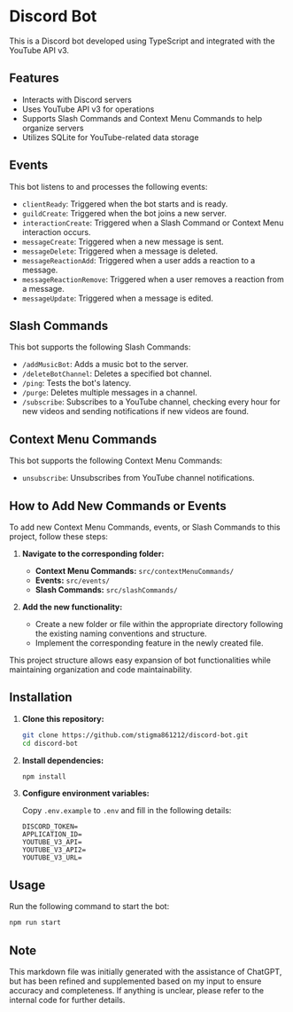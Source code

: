 # Discord Bot

This is a Discord bot developed using TypeScript and integrated with the YouTube API v3.

## Features

- Interacts with Discord servers
- Uses YouTube API v3 for operations
- Supports Slash Commands and Context Menu Commands to help organize servers
- Utilizes SQLite for YouTube-related data storage

## Events

This bot listens to and processes the following events:

- `clientReady`: Triggered when the bot starts and is ready.
- `guildCreate`: Triggered when the bot joins a new server.
- `interactionCreate`: Triggered when a Slash Command or Context Menu interaction occurs.
- `messageCreate`: Triggered when a new message is sent.
- `messageDelete`: Triggered when a message is deleted.
- `messageReactionAdd`: Triggered when a user adds a reaction to a message.
- `messageReactionRemove`: Triggered when a user removes a reaction from a message.
- `messageUpdate`: Triggered when a message is edited.

## Slash Commands

This bot supports the following Slash Commands:

- `/addMusicBot`: Adds a music bot to the server.
- `/deleteBotChannel`: Deletes a specified bot channel.
- `/ping`: Tests the bot's latency.
- `/purge`: Deletes multiple messages in a channel.
- `/subscribe`: Subscribes to a YouTube channel, checking every hour for new videos and sending notifications if new videos are found.

## Context Menu Commands

This bot supports the following Context Menu Commands:

- `unsubscribe`: Unsubscribes from YouTube channel notifications.

## How to Add New Commands or Events

To add new Context Menu Commands, events, or Slash Commands to this project, follow these steps:

1. **Navigate to the corresponding folder:**
   - **Context Menu Commands:** `src/contextMenuCommands/`
   - **Events:** `src/events/`
   - **Slash Commands:** `src/slashCommands/`

2. **Add the new functionality:**
   - Create a new folder or file within the appropriate directory following the existing naming conventions and structure.
   - Implement the corresponding feature in the newly created file.

This project structure allows easy expansion of bot functionalities while maintaining organization and code maintainability.

## Installation

1. **Clone this repository:**

   ```bash
   git clone https://github.com/stigma861212/discord-bot.git
   cd discord-bot
   ```

2. **Install dependencies:**

   ```bash
   npm install
   ```

3. **Configure environment variables:**

   Copy `.env.example` to `.env` and fill in the following details:

   ```
   DISCORD_TOKEN=
   APPLICATION_ID=
   YOUTUBE_V3_API=
   YOUTUBE_V3_API2=
   YOUTUBE_V3_URL=
   ```

## Usage

Run the following command to start the bot:

```bash
npm run start
```

## Note

This markdown file was initially generated with the assistance of ChatGPT, but has been refined and supplemented based on my input to ensure accuracy and completeness. If anything is unclear, please refer to the internal code for further details.
